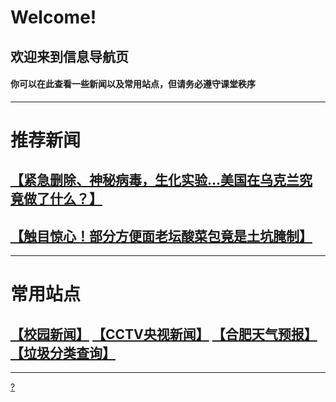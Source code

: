 # Welcome!
## 欢迎来到信息导航页
#### 你可以在此查看一些新闻以及常用站点，但请务必遵守课堂秩序
---
# 推荐新闻
## [【紧急删除、神秘病毒，生化实验…美国在乌克兰究竟做了什么？】](https://www.bilibili.com/video/BV1ET4y1i7et)
## [【触目惊心！部分方便面老坛酸菜包竟是土坑腌制】](https://www.bilibili.com/video/BV1g44y1T7dN)
---
# 常用站点
## [【校园新闻】](http://www.hf168xq.com/xyxw.jhtml) [【CCTV央视新闻】](https://news.cctv.com/) [【合肥天气预报】](http://www.weather.com.cn/weather/101220101.shtml) [【垃圾分类查询】](https://web.woobx.cn/app/garbage-sort)
---
[?](https://www.bilibili.com/video/BV1GJ411x7h7)
